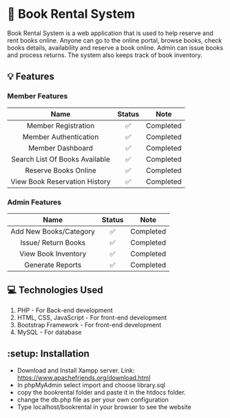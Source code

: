 # :book: Book Rental System

Book Rental System is a web application that is used to help reserve and rent books online. Anyone can go to the online portal, browse books, check books details, availability and reserve a book online. Admin can issue books and process returns. The system also keeps track of book inventory.

## :bulb: Features

### Member Features

|              Name              |       Status       |   Note    |
| :----------------------------: | :----------------: | :-------: |
|      Member Registration       | :white_check_mark: | Completed |
|     Member Authentication      | :white_check_mark: | Completed |
|        Member Dashboard        | :white_check_mark: | Completed |
| Search List Of Books Available | :white_check_mark: | Completed |
|      Reserve Books Online      | :white_check_mark: | Completed |
| View Book Reservation History  | :white_check_mark: | Completed |

### Admin Features

|          Name          |       Status       |   Note    |
| :--------------------: | :----------------: | :-------: |
| Add New Books/Category | :white_check_mark: | Completed |
|  Issue/ Return Books   | :white_check_mark: | Completed |
|  View Book Inventory   | :white_check_mark: | Completed |
|    Generate Reports    | :white_check_mark: | Completed |

## :computer: Technologies Used

1. PHP - For Back-end development
2. HTML, CSS, JavaScript - For front-end development
3. Bootstrap Framework - For front-end development
4. MySQL - For database

## :setup: Installation

- Download and Install Xampp server. Link: https://www.apachefriends.org/download.html
- In phpMyAdmin select import and choose library.sql
- copy the bookrental folder and paste it in the htdocs folder.
- change the db.php file as per your own configuration
- Type localhost/bookrental in your browser to see the website

